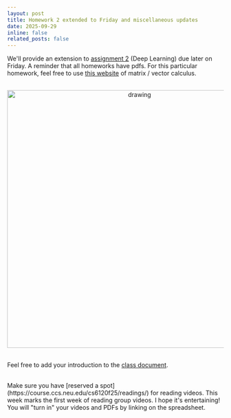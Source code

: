 ```yaml
---
layout: post
title: Homework 2 extended to Friday and miscellaneous updates
date: 2025-09-29
inline: false
related_posts: false
---
```


We'll provide an extension to [assignment 2](https://course.ccs.neu.edu/cs6120f25/assets/pdf/assignment-2.pdf) (Deep Learning) due later on Friday. A reminder that all homeworks have pdfs. For this particular homework, feel free to use [this website](http://www.ee.ic.ac.uk/hp/staff/dmb/matrix/calculus.html) of matrix / vector calculus.

<br>
<center>
<img src="https://www.pblworks.org/sites/default/files/inline-images/girl-celebrates.png" alt="drawing" width="600"/>
</center>
<br>

Feel free to add your introduction to the [class document](https://docs.google.com/document/d/1_gXwcOyE6wKQHiapdL65mO35HKHY-UAaWz5QpVejsag/edit?tab=t.0).

<br> 
Make sure  you have [reserved a spot](https://course.ccs.neu.edu/cs6120f25/readings/) for reading videos. This week marks the first week of reading group videos. I hope it's entertaining! You will "turn in" your videos and PDFs by linking on the spreadsheet.


